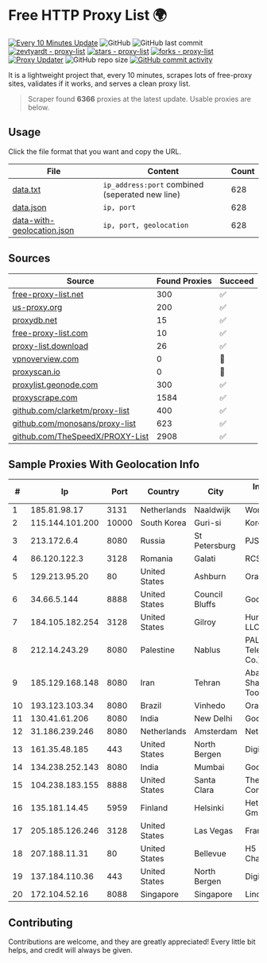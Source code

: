 
# Free HTTP Proxy List 🌍

[![Every 10 Minutes Update](https://github.com/mertguvencli/http-proxy-list/actions/workflows/main.yml/badge.svg?branch=main)](https://github.com/mertguvencli/http-proxy-list/actions/workflows/main.yml)
![GitHub](https://img.shields.io/github/license/mertguvencli/http-proxy-list)
![GitHub last commit](https://img.shields.io/github/last-commit/mertguvencli/http-proxy-list)
[![zevtyardt - proxy-list](https://img.shields.io/static/v1?label=zevtyardt&message=proxy-list&color=blue&logo=github)](https://github.com/zevtyardt/proxy-list "Go to GitHub repo")
[![stars - proxy-list](https://img.shields.io/github/stars/zevtyardt/proxy-list?style=social)](https://github.com/zevtyardt/proxy-list)
[![forks - proxy-list](https://img.shields.io/github/forks/zevtyardt/proxy-list?style=social)](https://github.com/zevtyardt/proxy-list)
[![Proxy Updater](https://github.com/zevtyardt/proxy-list/workflows/Proxy%20Updater/badge.svg)](https://github.com/zevtyardt/proxy-list/actions?query=workflow:"Proxy+Updater")
![GitHub repo size](https://img.shields.io/github/repo-size/zevtyardt/proxy-list)
[![GitHub commit activity](https://img.shields.io/github/commit-activity/m/zevtyardt/proxy-list?logo=commits)](https://github.com/zevtyardt/proxy-list/commits/main)

It is a lightweight project that, every 10 minutes, scrapes lots of free-proxy sites, validates if it works, and serves a clean proxy list.

> Scraper found **6366** proxies at the latest update. Usable proxies are below.

## Usage

Click the file format that you want and copy the URL.

|File|Content|Count|
|----|-------|-----|
|[data.txt](https://raw.githubusercontent.com/mertguvencli/http-proxy-list/main/proxy-list/data.txt)|`ip_address:port` combined (seperated new line)|628|
|[data.json](https://raw.githubusercontent.com/mertguvencli/http-proxy-list/main/proxy-list/data.json)|`ip, port`|628|
|[data-with-geolocation.json](https://raw.githubusercontent.com/mertguvencli/http-proxy-list/main/proxy-list/data-with-geolocation.json)|`ip, port, geolocation`|628|

## Sources

|Source|Found Proxies|Succeed|
|------|-------------|-------|
|[free-proxy-list.net](https://free-proxy-list.net)|300|✅|
|[us-proxy.org](https://www.us-proxy.org)|200|✅|
|[proxydb.net](http://proxydb.net)|15|✅|
|[free-proxy-list.com](https://free-proxy-list.com/?page=&port=&type%5B%5D=http&type%5B%5D=https&up_time=0&search=Search)|10|✅|
|[proxy-list.download](https://www.proxy-list.download/HTTP)|26|✅|
|[vpnoverview.com](https://vpnoverview.com/privacy/anonymous-browsing/free-proxy-servers)|0|🚫|
|[proxyscan.io](https://www.proxyscan.io)|0|🚫|
|[proxylist.geonode.com](https://proxylist.geonode.com/api/proxy-list?limit=300&page=1&sort_by=lastChecked&sort_type=desc&protocols=http,https)|300|✅|
|[proxyscrape.com](https://api.proxyscrape.com/v2/?request=displayproxies&protocol=http&timeout=10000&country=all&ssl=all&anonymity=all)|1584|✅|
|[github.com/clarketm/proxy-list](https://raw.githubusercontent.com/clarketm/proxy-list/master/proxy-list-raw.txt)|400|✅|
|[github.com/monosans/proxy-list](https://raw.githubusercontent.com/monosans/proxy-list/main/proxies/http.txt)|623|✅|
|[github.com/TheSpeedX/PROXY-List](https://raw.githubusercontent.com/TheSpeedX/PROXY-List/master/http.txt)|2908|✅|


## Sample Proxies With Geolocation Info

|#|Ip|Port|Country|City|Internet Service Provider|
|-|--|----|-------|----|-------------------------|
|1|185.81.98.17|3131|Netherlands|Naaldwijk|WorldStream B.V.|
|2|115.144.101.200|10000|South Korea|Guri-si|Korea Telecom|
|3|213.172.6.4|8080|Russia|St Petersburg|PJSC MegaFon|
|4|86.120.122.3|3128|Romania|Galati|RCS & RDS|
|5|129.213.95.20|80|United States|Ashburn|Oracle Corporation|
|6|34.66.5.144|8888|United States|Council Bluffs|Google LLC|
|7|184.105.182.254|3128|United States|Gilroy|Hurricane Electric LLC|
|8|212.14.243.29|8080|Palestine|Nablus|PALTEL (Palestine Telecommunications Co.).|
|9|185.129.168.148|8080|Iran|Tehran|Abazarhaye Farsi Shabakeh (Persian Tools) Co., LTD.|
|10|193.123.103.34|8080|Brazil|Vinhedo|Oracle Corporation|
|11|130.41.61.206|8080|India|New Delhi|Google LLC|
|12|31.186.239.246|8080|Netherlands|Amsterdam|NetSkope Inc|
|13|161.35.48.185|443|United States|North Bergen|DigitalOcean, LLC|
|14|134.238.252.143|8080|India|Mumbai|Google LLC|
|15|104.238.183.155|8888|United States|Santa Clara|The Constant Company|
|16|135.181.14.45|5959|Finland|Helsinki|Hetzner Online GmbH|
|17|205.185.126.246|3128|United States|Las Vegas|FranTech Solutions|
|18|207.188.11.31|80|United States|Bellevue|H5 Data Centers - Chandler LLC|
|19|137.184.110.36|443|United States|North Bergen|DigitalOcean, LLC|
|20|172.104.52.16|8088|Singapore|Singapore|Linode, LLC|



## Contributing

Contributions are welcome, and they are greatly appreciated! Every
little bit helps, and credit will always be given.

